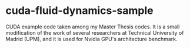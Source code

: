 # cuda-fluid-dynamics-sample
CUDA example code taken among my Master Thesis codes. It is a small modification of the work of several researchers at Technical University of Madrid (UPM), and it is used for Nvidia GPU's architecture benchmark.
